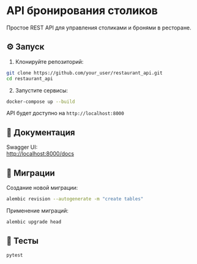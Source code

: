 # API бронирования столиков

Простое REST API для управления столиками и бронями в ресторане.

## ⚙️ Запуск

1. Клонируйте репозиторий:

```bash
git clone https://github.com/your_user/restaurant_api.git
cd restaurant_api
```

2. Запустите сервисы:

```bash
docker-compose up --build
```

API будет доступно на `http://localhost:8000`

## 📘 Документация

Swagger UI:  
[http://localhost:8000/docs](http://localhost:8000/docs)

## 💾 Миграции

Создание новой миграции:

```bash
alembic revision --autogenerate -m "create tables"
```

Применение миграций:

```bash
alembic upgrade head
```

## 🧪 Тесты

```bash
pytest
```
